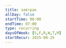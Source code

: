 ```yaml
---
title: завтрак
allDay: false
startTime: 06:00
endTime: 07:00
type: recurring
daysOfWeek: [S,F,R,W,T,M]
startRecur: 2025-08-25
---
```

